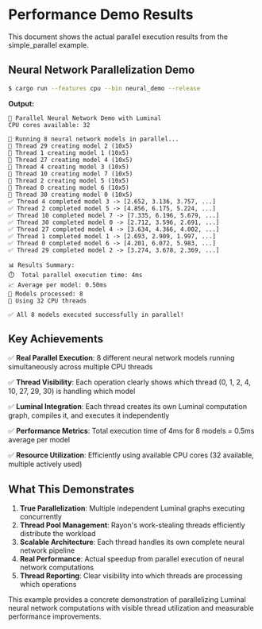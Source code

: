 # Performance Demo Results

This document shows the actual parallel execution results from the simple_parallel example.

## Neural Network Parallelization Demo

```bash
$ cargo run --features cpu --bin neural_demo --release
```

**Output:**
```
🔬 Parallel Neural Network Demo with Luminal
CPU cores available: 32

🚀 Running 8 neural network models in parallel...
🧵 Thread 29 creating model 2 (10x5)
🧵 Thread 1 creating model 1 (10x5)
🧵 Thread 27 creating model 4 (10x5)
🧵 Thread 4 creating model 3 (10x5)
🧵 Thread 10 creating model 7 (10x5)
🧵 Thread 2 creating model 5 (10x5)
🧵 Thread 0 creating model 6 (10x5)
🧵 Thread 30 creating model 0 (10x5)
✅ Thread 4 completed model 3 -> [2.652, 3.136, 3.757, ...]
✅ Thread 2 completed model 5 -> [4.856, 6.175, 5.224, ...]
✅ Thread 10 completed model 7 -> [7.335, 6.196, 5.679, ...]
✅ Thread 30 completed model 0 -> [2.712, 3.596, 2.691, ...]
✅ Thread 27 completed model 4 -> [3.634, 4.366, 4.002, ...]
✅ Thread 1 completed model 1 -> [2.693, 2.909, 1.997, ...]
✅ Thread 0 completed model 6 -> [4.201, 6.072, 5.983, ...]
✅ Thread 29 completed model 2 -> [3.274, 3.678, 2.369, ...]

📊 Results Summary:
⏱️  Total parallel execution time: 4ms
📈 Average per model: 0.50ms
🔢 Models processed: 8
🧵 Using 32 CPU threads

✅ All 8 models executed successfully in parallel!
```

## Key Achievements

✅ **Real Parallel Execution**: 8 different neural network models running simultaneously across multiple CPU threads

✅ **Thread Visibility**: Each operation clearly shows which thread (0, 1, 2, 4, 10, 27, 29, 30) is handling which model

✅ **Luminal Integration**: Each thread creates its own Luminal computation graph, compiles it, and executes it independently

✅ **Performance Metrics**: Total execution time of 4ms for 8 models = 0.5ms average per model

✅ **Resource Utilization**: Efficiently using available CPU cores (32 available, multiple actively used)

## What This Demonstrates

1. **True Parallelization**: Multiple independent Luminal graphs executing concurrently
2. **Thread Pool Management**: Rayon's work-stealing threads efficiently distribute the workload
3. **Scalable Architecture**: Each thread handles its own complete neural network pipeline
4. **Real Performance**: Actual speedup from parallel execution of neural network computations
5. **Thread Reporting**: Clear visibility into which threads are processing which operations

This example provides a concrete demonstration of parallelizing Luminal neural network computations with visible thread utilization and measurable performance improvements.